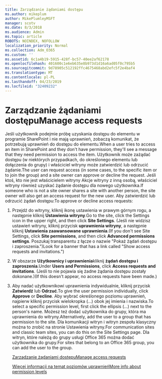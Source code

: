 ```yaml
---
title: Zarządzanie żądaniami dostępu
ms.author: mikeplum
author: MikePlumleyMSFT
manager: scotv
ms.date: 8/3/2018
ms.audience: Admin
ms.topic: article
ROBOTS: NOINDEX, NOFOLLOW
localization_priority: Normal
ms.collection: Adm_O365
ms.custom: ''
ms.assetid: 6c1a4b19-5915-428f-bc57-40ee2af62178
ms.openlocfilehash: 401600c1e6eb635e8b973d1d16a6ad05f0c795b5
ms.sourcegitcommit: 9d78905c512192ffc4675468abd2efc5f2e4baf4
ms.translationtype: MT
ms.contentlocale: pl-PL
ms.lasthandoff: 04/23/2019
ms.locfileid: "32409232"
---
```

# <a name="manage-access-requests"></a><span data-ttu-id="f5665-102">Zarządzanie żądaniami dostępu</span><span class="sxs-lookup"><span data-stu-id="f5665-102">Manage access requests</span></span>

<span data-ttu-id="f5665-103">Jeśli użytkownik podejmie próbę uzyskania dostępu do elementu w programie SharePoint i nie mają uprawnień, zobaczą komunikat, że potrzebują uprawnień do dostępu do elementu.</span><span class="sxs-lookup"><span data-stu-id="f5665-103">When a user tries to access an item in SharePoint and they don't have permission, they'll see a message that they need permission to access the item.</span></span> <span data-ttu-id="f5665-104">Użytkownik może zażądać dostępu (w niektórych przypadkach, do określonego elementu lub dołączenia do grupy) i właściciel witryny może zatwierdzić lub odrzucić żądanie.</span><span class="sxs-lookup"><span data-stu-id="f5665-104">The user can request access (in some cases, to the specific item or to join the group) and a site owner can approve or decline the request.</span></span> <span data-ttu-id="f5665-105">Jeśli ktoś, kto nie jest właścicielem witryny Akcje witryny z inną osobą, właściciel witryny również uzyskać żądanie dostępu dla nowego użytkownika.</span><span class="sxs-lookup"><span data-stu-id="f5665-105">If someone who is not a site owner shares a site with another person, the site owner will also get an access request for the new user.</span></span> <span data-ttu-id="f5665-106">Aby zatwierdzić lub odrzucić żądań dostępu:</span><span class="sxs-lookup"><span data-stu-id="f5665-106">To approve or decline access requests:</span></span>
  
1. <span data-ttu-id="f5665-107">Przejdź do witryny, kliknij ikonę ustawienia w prawym górnym rogu, a następnie kliknij **Ustawienia witryny**.</span><span class="sxs-lookup"><span data-stu-id="f5665-107">Go to the site, click the Settings icon in the upper right, and then click **Site Settings**.</span></span> <span data-ttu-id="f5665-108">(Jeśli nie widzisz ustawień witryny, kliknij przycisk **uprawnienia witryny**, a następnie kliknij **Ustawienia zaawansowane uprawnienia**.</span><span class="sxs-lookup"><span data-stu-id="f5665-108">(If you don't see Site Settings, click **Site permissions**, and then click **Advanced permissions settings**.</span></span> <span data-ttu-id="f5665-109">Poszukaj transparentu z łącze o nazwie "Pokaż żądań dostępu i zaproszenia.")</span><span class="sxs-lookup"><span data-stu-id="f5665-109">Look for a banner that has a link called "Show access requests and invitations.")</span></span>
    
2. <span data-ttu-id="f5665-110">W obszarze **Użytkownicy i uprawnienia**kliknij **żądań dostępu i zaproszenia**.</span><span class="sxs-lookup"><span data-stu-id="f5665-110">Under **Users and Permissions**, click **Access requests and invitations**.</span></span> <span data-ttu-id="f5665-111">(Jeśli to nie pojawia się żadne żądania dostępu zostały dokonane.)</span><span class="sxs-lookup"><span data-stu-id="f5665-111">(If this doesn't appear, no access requests have been made.)</span></span>
    
3. <span data-ttu-id="f5665-112">Aby nadać użytkownikowi uprawnienia indywidualnie, kliknij przycisk **Zatwierdź** lub **Odrzuć**.</span><span class="sxs-lookup"><span data-stu-id="f5665-112">To give the user permission individually, click **Approve** or **Decline**.</span></span> <span data-ttu-id="f5665-113">Aby wybrać określonego poziomu uprawnień, najpierw kliknij przycisk wielokropka (...) obok jej imienia i nazwiska.</span><span class="sxs-lookup"><span data-stu-id="f5665-113">To select a specific permission level, first click the ellipsis (...) next to the person's name.</span></span> <span data-ttu-id="f5665-114">Możesz też dodać użytkownika do grupy, która ma uprawnienia do witryny.</span><span class="sxs-lookup"><span data-stu-id="f5665-114">Alternatively, add the user to a group that has permission to the site.</span></span> <span data-ttu-id="f5665-115">Dla komunikacji witryn i witryn zespołu klasyczny można to zrobić na stronie Ustawienia witryny.</span><span class="sxs-lookup"><span data-stu-id="f5665-115">For communication sites and classic team sites, you can do this on the Site Settings page.</span></span> <span data-ttu-id="f5665-116">Dla witryn, które należą do grupy usługi Office 365 można dodać użytkownika do grupy.</span><span class="sxs-lookup"><span data-stu-id="f5665-116">For sites that belong to an Office 365 group, you can add the user to the group.</span></span>
    
    [<span data-ttu-id="f5665-117">Zarządzanie żądaniami dostępu</span><span class="sxs-lookup"><span data-stu-id="f5665-117">Manage access requests </span></span>](https://go.microsoft.com/fwlink/?linkid=2008747)
    
    [<span data-ttu-id="f5665-118">Więcej informacji na temat poziomów uprawnień</span><span class="sxs-lookup"><span data-stu-id="f5665-118">More info about permission levels</span></span>](https://go.microsoft.com/fwlink/?linkid=867071)
    

